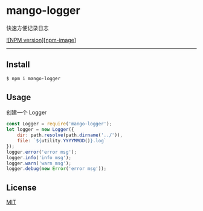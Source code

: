 # mango-logger

快速方便记录日志


[![NPM version][npm-image]][npm-url]

[npm-url]: https://github.com/guozishu/mango-logger.git

---

## Install

```bash
$ npm i mango-logger
```

## Usage

创建一个 Logger

```js
const Logger = require('mango-logger');
let logger = new Logger({
    dir: path.resolve(path.dirname('../')),
    file: `${utility.YYYYMMDD()}.log`
});
logger.error('error msg');
logger.info('info msg');
logger.warn('warn msg');
logger.debug(new Error('error msg'));

```

## License
[MIT](LICENSE)

